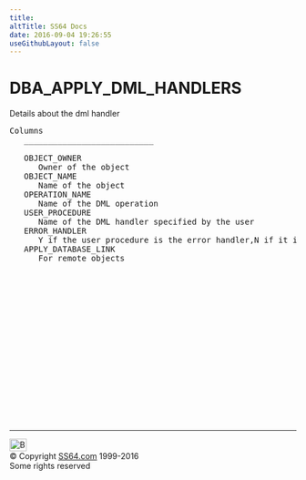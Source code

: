 ```yaml
---
title:
altTitle: SS64 Docs
date: 2016-09-04 19:26:55
useGithubLayout: false
---
```

<!-- #BeginLibraryItem "/Library/head_orad.lbi" --><!-- #EndLibraryItem --><h1>DBA_APPLY_DML_HANDLERS </h1><p> Details about the dml handler </p> 
 
<pre>Columns
   ___________________________
 
   OBJECT_OWNER
      Owner of the object
   OBJECT_NAME
      Name of the object
   OPERATION_NAME
      Name of the DML operation
   USER_PROCEDURE
      Name of the DML handler specified by the user
   ERROR_HANDLER
      Y if the user procedure is the error handler,N if it is the DML handler
   APPLY_DATABASE_LINK
      For remote objects

</pre><!-- #BeginLibraryItem "/Library/foot_orad.lbi" --><p>
<!-- oracle-footer -->
<ins class="adsbygoogle" style="display:inline-block;width:300px;height:250px" data-ad-client="ca-pub-6140977852749469" data-ad-slot="4275490898"></ins>
<script>
(adsbygoogle = window.adsbygoogle || []).push({});
</script></p>
<hr>
<div id="bl" class="footer"><a href="DBA_APPLY_DML_HANDLERS.html#"><img src="../images/top.png" width="30" height="22" alt="Back to the Top"></a></div>
<div id="br" class="footer, tagline">© Copyright <a href="http://ss64.com/">SS64.com</a> 1999-2016<br>
Some rights reserved</div>
<!-- #EndLibraryItem -->

